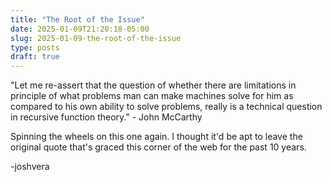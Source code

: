 ```yaml
---
title: "The Root of the Issue"
date: 2025-01-09T21:20:18-05:00
slug: 2025-01-09-the-root-of-the-issue
type: posts
draft: true
---
```

"Let me re-assert that the question of whether there are limitations in principle of what problems man can make machines solve for him as compared to his own ability to solve problems, really is a technical question in recursive function theory." - John McCarthy

Spinning the wheels on this one again. I thought it'd be apt to leave the original quote that's graced this corner of the web for the past 10 years.

-joshvera